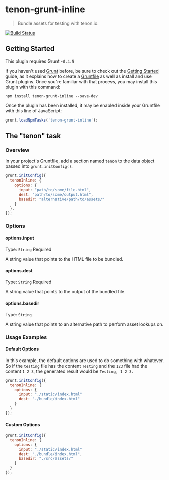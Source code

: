 # tenon-grunt-inline

> Bundle assets for testing with tenon.io.

[![Build Status](https://travis-ci.org/tenon-io/tenon-grunt-inline.svg?branch=master)](https://travis-ci.org/tenon-io/tenon-grunt-inline)


## Getting Started
This plugin requires Grunt `~0.4.5`

If you haven't used [Grunt](http://gruntjs.com/) before, be sure to check out the [Getting Started](http://gruntjs.com/getting-started) guide, as it explains how to create a [Gruntfile](http://gruntjs.com/sample-gruntfile) as well as install and use Grunt plugins. Once you're familiar with that process, you may install this plugin with this command:

```shell
npm install tenon-grunt-inline --save-dev
```

Once the plugin has been installed, it may be enabled inside your Gruntfile with this line of JavaScript:

```js
grunt.loadNpmTasks('tenon-grunt-inline');
```

## The "tenon" task

### Overview
In your project's Gruntfile, add a section named `tenon` to the data object passed into `grunt.initConfig()`.

```js
grunt.initConfig({
  tenonInline: {
    options: {
      input: "path/to/some/file.html",
      dest: "path/to/some/output.html",
      basedir: "alternative/path/to/assets/"
    }
  },
});
```

### Options

#### options.input
Type: `String`
Required

A string value that points to the HTML file to be bundled.

#### options.dest
Type: `String`
Required

A string value that points to the output of the bundled file.

#### options.basedir
Type: `String`

A string value that points to an alternative path to perform asset lookups on.

### Usage Examples

#### Default Options
In this example, the default options are used to do something with whatever. So if the `testing` file has the content `Testing` and the `123` file had the content `1 2 3`, the generated result would be `Testing, 1 2 3.`

```js
grunt.initConfig({
  tenonInline: {
    options: {
      input: "./static/index.html"
      dest: "./bundle/index.html"
    }
  }
});
```

#### Custom Options

```js
grunt.initConfig({
  tenonInline: {
    options: {
      input: "./static/index.html"
      dest: "./bundle/index.html",
      basedir: "./src/assets/"
    }
  }
});
```
